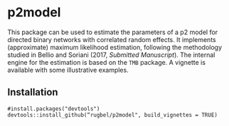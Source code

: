 # p2model
This package can be used to estimate the parameters of a p2 model for directed binary networks with correlated 
random effects. It implements (approximate) maximum likelihood estimation, following the methodology studied in 
Bellio and Soriani (2017, _Submitted Manuscript_). The internal engine for the estimation is based on the 
`TMB` package. A vignette is available with some illustrative examples.

## Installation
``` 
#install.packages("devtools")
devtools::install_github(“rugbel/p2model", build_vignettes = TRUE)
```
